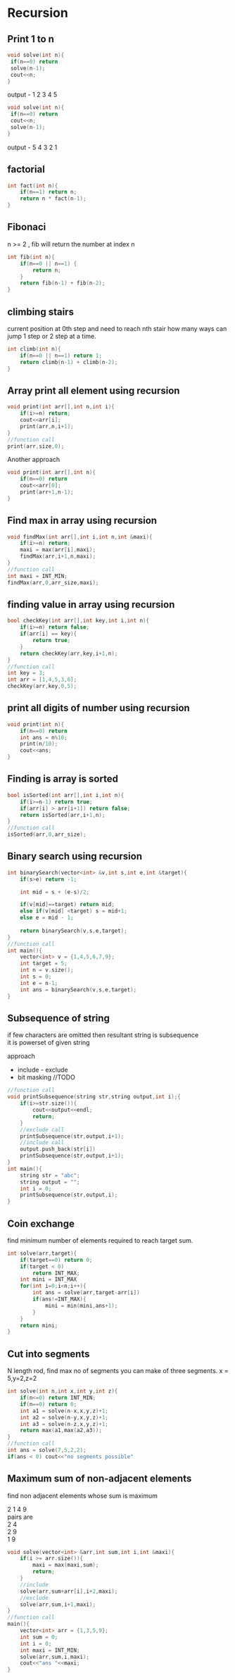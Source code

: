 # Recursion

## Print 1 to n

```cpp
void solve(int n){
 if(n==0) return
 solve(n-1);
 cout<<n;
}
```

output - 1 2 3 4 5

```cpp
void solve(int n){
 if(n==0) return
 cout<<n;
 solve(n-1);
}
```

output - 5 4 3 2 1

## factorial

```cpp
int fact(int n){
    if(n==1) return n;
    return n * fact(n-1);
}
```

## Fibonaci

n >= 2 , fib will return the number at index n

```cpp
int fib(int n){
    if(n==0 || n==1) {
        return n;
    }
    return fib(n-1) + fib(n-2);
}
```

## climbing stairs

current position at 0th step and need to reach nth stair how many ways can jump 1 step or 2 step at a time.

```cpp
int climb(int n){
    if(n==0 || n==1) return 1;
    return climb(n-1) + climb(n-2);
}
```

## Array print all element using recursion

```cpp
void print(int arr[],int n,int i){
    if(i>=n) return;
    cout<<arr[i];
    print(arr,n,i+1);
}
//function call
print(arr,size,0);
```

Another approach

```cpp
void print(int arr[],int n){
    if(n==0) return
    cout<<arr[0];
    print(arr+1,n-1);
}
```

## Find max in array using recursion

```cpp
void findMax(int arr[],int i,int n,int &maxi){
    if(i>=n) return;
    maxi = max(arr[i],maxi);
    findMax(arr,i+1,n,maxi);
}
//function call
int maxi = INT_MIN;
findMax(arr,0,arr_size,maxi);
```

## finding value in array using recursion

```cpp
bool checkKey(int arr[],int key,int i,int n){
    if(i>=n) return false;
    if(arr[i] == key){
        return true;
    }
    return checkKey(arr,key,i+1,n);
}
//function call
int key = 3;
int arr = [1,4,5,3,6];
checkKey(arr,key,0,5);
```

## print all digits of number using recursion

```cpp
void print(int n){
    if(n==0) return
    int ans = n%10;
    print(n/10);
    cout<<ans;
}
```

## Finding is array is sorted

```cpp
bool isSorted(int arr[],int i,int n){
    if(i>=n-1) return true;
    if(arr[i] > arr[i+1]) return false;
    return isSorted(arr,i+1,n);
}
//function call
isSorted(arr,0,arr_size);
```

## Binary search using recursion

```cpp
int binarySearch(vector<int> &v,int s,int e,int &target){
    if(s>e) return -1;

    int mid = s + (e-s)/2;

    if(v[mid]==target) return mid;
    else if(v[mid] <target) s = mid+1;
    else e = mid - 1;
    
    return binarySearch(v,s,e,target);
}
//function call
int main(){
    vector<int> v = {1,4,5,6,7,9};
    int target = 5;
    int n = v.size();
    int s = 0;
    int e = n-1;
    int ans = binarySearch(v,s,e,target);
}
```

## Subsequence of string

if few characters are omitted  then resultant string is subsequence  
it is powerset of given string

approach

- include - exclude
- bit masking //TODO

```cpp
//function call
void printSubsequence(string str,string output,int i);{
    if(i>=str.size()){
        cout<<output<<endl;
        return;
    }
    //exclude call
    printSubsequence(str,output,i+1);
    //include call
    output.push_back(str[i])
    printSubsequence(str,output,i+1);
}
int main(){
    string str = "abc";
    string output = "";
    int i = 0;
    printSubsequence(str,output,i);
}
```

## Coin exchange

find minimum number of elements required to reach target sum.

```cpp
int solve(arr,target){
    if(target==0) return 0;
    if(target < 0)
        return INT_MAX;
    int mini = INT_MAX
    for(int i=0;i<n;i++){
        int ans = solve(arr,target-arr[i])
        if(ans!=INT_MAX){
            mini = min(mini,ans+1);
        }
    }
    return mini;
}
```

## Cut into segments

N length rod, find max no of segments you can make of three segments.
x = 5,y=2,z=2

```cpp
int solve(int n,int x,int y,int z){
    if(n<=0) return INT_MIN;
    if(n==0) return 0;
    int a1 = solve(n-x,x,y,z)+1;
    int a2 = solve(n-y,x,y,z)+1;
    int a3 = solve(n-z,x,y,z)+1;
    return max(a1,max(a2,a3));
}
//function call
int ans = solve(7,5,2,2);
if(ans < 0) cout<<"no segments possible"
```

## Maximum sum of non-adjacent elements

find non adjacent elements whose sum is maximum

2 1 4 9  
pairs are  
2 4  
2 9  
1 9  

```cpp
void solve(vector<int> &arr,int sum,int i,int &maxi){
    if(i >= arr.size()){
        maxi = max(maxi,sum);
        return;
    }
    //include
    solve(arr,sum+arr[i],i+2,maxi);
    //exclude
    solve(arr,sum,i+1,maxi);
}
//function call
main(){
    vector<int> arr = {1,3,5,9};
    int sum = 0;
    int i = 0;
    int maxi = INT_MIN;
    solve(arr,sum,i,maxi);
    cout<<"ans "<<maxi;
}
```
